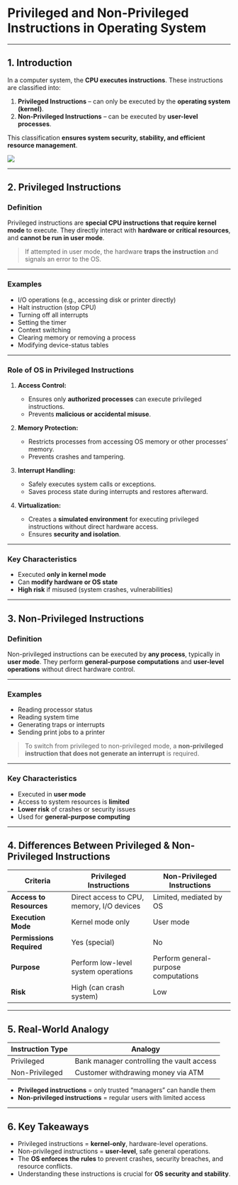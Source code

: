 # **Privileged and Non-Privileged Instructions in Operating System**

---

## **1. Introduction**

In a computer system, the **CPU executes instructions**. These instructions are classified into:

1. **Privileged Instructions** – can only be executed by the **operating system (kernel)**.
2. **Non-Privileged Instructions** – can be executed by **user-level processes**.

This classification **ensures system security, stability, and efficient resource management**.

![](https://media.geeksforgeeks.org/wp-content/uploads/20250807153213542845/calls_system_.webp)

---

## **2. Privileged Instructions**

### **Definition**

Privileged instructions are **special CPU instructions that require kernel mode** to execute. They directly interact with **hardware or critical resources**, and **cannot be run in user mode**.

> If attempted in user mode, the hardware **traps the instruction** and signals an error to the OS.

---

### **Examples**

* I/O operations (e.g., accessing disk or printer directly)
* Halt instruction (stop CPU)
* Turning off all interrupts
* Setting the timer
* Context switching
* Clearing memory or removing a process
* Modifying device-status tables

---

### **Role of OS in Privileged Instructions**

1. **Access Control:**

   * Ensures only **authorized processes** can execute privileged instructions.
   * Prevents **malicious or accidental misuse**.

2. **Memory Protection:**

   * Restricts processes from accessing OS memory or other processes’ memory.
   * Prevents crashes and tampering.

3. **Interrupt Handling:**

   * Safely executes system calls or exceptions.
   * Saves process state during interrupts and restores afterward.

4. **Virtualization:**

   * Creates a **simulated environment** for executing privileged instructions without direct hardware access.
   * Ensures **security and isolation**.

---

### **Key Characteristics**

* Executed **only in kernel mode**
* Can **modify hardware or OS state**
* **High risk** if misused (system crashes, vulnerabilities)

---

## **3. Non-Privileged Instructions**

### **Definition**

Non-privileged instructions can be executed by **any process**, typically in **user mode**.
They perform **general-purpose computations** and **user-level operations** without direct hardware control.

---

### **Examples**

* Reading processor status
* Reading system time
* Generating traps or interrupts
* Sending print jobs to a printer

> To switch from privileged to non-privileged mode, a **non-privileged instruction that does not generate an interrupt** is required.

---

### **Key Characteristics**

* Executed in **user mode**
* Access to system resources is **limited**
* **Lower risk** of crashes or security issues
* Used for **general-purpose computing**

---

## **4. Differences Between Privileged & Non-Privileged Instructions**

| Criteria                 | Privileged Instructions                   | Non-Privileged Instructions          |
| ------------------------ | ----------------------------------------- | ------------------------------------ |
| **Access to Resources**  | Direct access to CPU, memory, I/O devices | Limited, mediated by OS              |
| **Execution Mode**       | Kernel mode only                          | User mode                            |
| **Permissions Required** | Yes (special)                             | No                                   |
| **Purpose**              | Perform low-level system operations       | Perform general-purpose computations |
| **Risk**                 | High (can crash system)                   | Low                                  |

---

## **5. Real-World Analogy**

| Instruction Type | Analogy                                   |
| ---------------- | ----------------------------------------- |
| Privileged       | Bank manager controlling the vault access |
| Non-Privileged   | Customer withdrawing money via ATM        |

* **Privileged instructions** = only trusted “managers” can handle them
* **Non-privileged instructions** = regular users with limited access

---

## **6. Key Takeaways**

* Privileged instructions = **kernel-only**, hardware-level operations.
* Non-privileged instructions = **user-level**, safe general operations.
* The **OS enforces the rules** to prevent crashes, security breaches, and resource conflicts.
* Understanding these instructions is crucial for **OS security and stability**.
